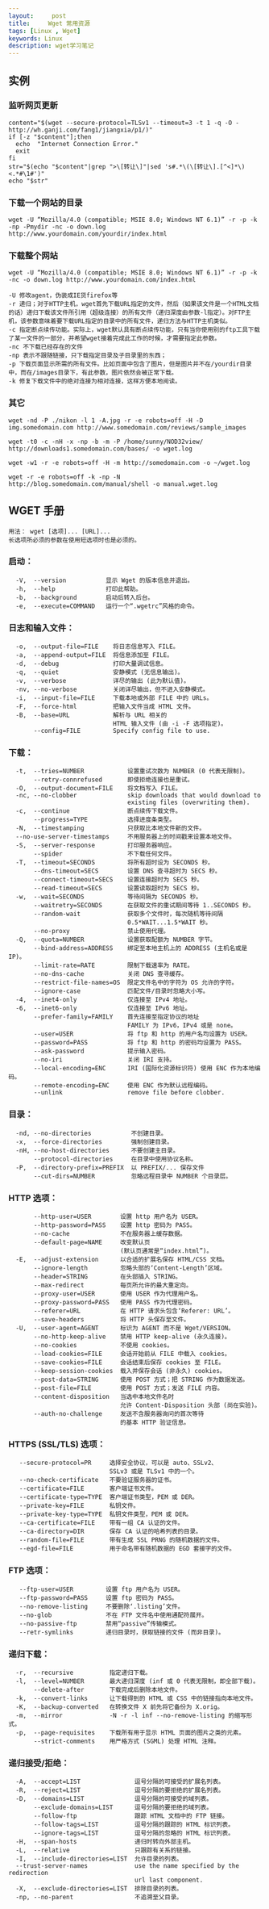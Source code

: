 ```yaml
---
layout:     post
title:     Wget 常用资源
tags: [Linux , Wget]
keywords: Linux
description: wget学习笔记
---
```


## 实例

### 监听网页更新

    content="$(wget --secure-protocol=TLSv1 --timeout=3 -t 1 -q -O - http://wh.ganji.com/fang1/jiangxia/p1/)"
    if [-z "$content"];then
      echo  "Internet Connection Error."
      exit
    fi
    str="$(echo "$content"|grep ">\[转让\]"|sed 's#.*\(\[转让\].[^<]*\)<.*#\1#')"
    echo "$str"

### 下载一个网站的目录

    wget -U “Mozilla/4.0 (compatible; MSIE 8.0; Windows NT 6.1)” -r -p -k -np -Pmydir -nc -o down.log http://www.yourdomain.com/yourdir/index.html

### 下载整个网站

    wget -U “Mozilla/4.0 (compatible; MSIE 8.0; Windows NT 6.1)” -r -p -k -nc -o down.log http://www.yourdomain.com/index.html

    -U 修改agent，伪装成IE货firefox等
    -r 递归；对于HTTP主机，wget首先下载URL指定的文件，然后（如果该文件是一个HTML文档的话）递归下载该文件所引用（超级连接）的所有文件（递归深度由参数-l指定）。对FTP主机，该参数意味着要下载URL指定的目录中的所有文件，递归方法与HTTP主机类似。
    -c 指定断点续传功能。实际上，wget默认具有断点续传功能，只有当你使用别的ftp工具下载了某一文件的一部分，并希望wget接着完成此工作的时候，才需要指定此参数。
    -nc 不下载已经存在的文件
    -np 表示不跟随链接，只下载指定目录及子目录里的东西；
    -p 下载页面显示所需的所有文件。比如页面中包含了图片，但是图片并不在/yourdir目录中，而在/images目录下，有此参数，图片依然会被正常下载。
    -k 修复下载文件中的绝对连接为相对连接，这样方便本地阅读。

### 其它

    wget -nd -P ./nikon -l 1 -A.jpg -r -e robots=off -H -D img.somedomain.com http://www.somedomain.com/reviews/sample_images

    wget -t0 -c -nH -x -np -b -m -P /home/sunny/NOD32view/  http://downloads1.somedomain.com/bases/ -o wget.log

    wget -w1 -r -e robots=off -H -m http://somedomain.com -o ~/wget.log

    wget -r -e robots=off -k -np -N http://blog.somedomain.com/manual/shell -o manual.wget.log

## WGET 手册
    用法： wget [选项]... [URL]...
    长选项所必须的参数在使用短选项时也是必须的。
### 启动：
      -V,  --version           显示 Wget 的版本信息并退出。
      -h,  --help              打印此帮助。
      -b,  --background        启动后转入后台。
      -e,  --execute=COMMAND   运行一个“.wgetrc”风格的命令。

### 日志和输入文件：
      -o,  --output-file=FILE    将日志信息写入 FILE。
      -a,  --append-output=FILE  将信息添加至 FILE。
      -d,  --debug               打印大量调试信息。
      -q,  --quiet               安静模式 (无信息输出)。
      -v,  --verbose             详尽的输出 (此为默认值)。
      -nv, --no-verbose          关闭详尽输出，但不进入安静模式。
      -i,  --input-file=FILE     下载本地或外部 FILE 中的 URLs。
      -F,  --force-html          把输入文件当成 HTML 文件。
      -B,  --base=URL            解析与 URL 相关的
                                 HTML 输入文件 (由 -i -F 选项指定)。
           --config=FILE         Specify config file to use.

### 下载：
      -t,  --tries=NUMBER            设置重试次数为 NUMBER (0 代表无限制)。
           --retry-connrefused       即使拒绝连接也是重试。
      -O,  --output-document=FILE    将文档写入 FILE。
      -nc, --no-clobber              skip downloads that would download to
                                     existing files (overwriting them).
      -c,  --continue                断点续传下载文件。
           --progress=TYPE           选择进度条类型。
      -N,  --timestamping            只获取比本地文件新的文件。
      --no-use-server-timestamps     不用服务器上的时间戳来设置本地文件。
      -S,  --server-response         打印服务器响应。
           --spider                  不下载任何文件。
      -T,  --timeout=SECONDS         将所有超时设为 SECONDS 秒。
           --dns-timeout=SECS        设置 DNS 查寻超时为 SECS 秒。
           --connect-timeout=SECS    设置连接超时为 SECS 秒。
           --read-timeout=SECS       设置读取超时为 SECS 秒。
      -w,  --wait=SECONDS            等待间隔为 SECONDS 秒。
           --waitretry=SECONDS       在获取文件的重试期间等待 1..SECONDS 秒。
           --random-wait             获取多个文件时，每次随机等待间隔
                                     0.5*WAIT...1.5*WAIT 秒。
           --no-proxy                禁止使用代理。
      -Q,  --quota=NUMBER            设置获取配额为 NUMBER 字节。
           --bind-address=ADDRESS    绑定至本地主机上的 ADDRESS (主机名或是 IP)。
           --limit-rate=RATE         限制下载速率为 RATE。
           --no-dns-cache            关闭 DNS 查寻缓存。
           --restrict-file-names=OS  限定文件名中的字符为 OS 允许的字符。
           --ignore-case             匹配文件/目录时忽略大小写。
      -4,  --inet4-only              仅连接至 IPv4 地址。
      -6,  --inet6-only              仅连接至 IPv6 地址。
           --prefer-family=FAMILY    首先连接至指定协议的地址
                                     FAMILY 为 IPv6，IPv4 或是 none。
           --user=USER               将 ftp 和 http 的用户名均设置为 USER。
           --password=PASS           将 ftp 和 http 的密码均设置为 PASS。
           --ask-password            提示输入密码。
           --no-iri                  关闭 IRI 支持。
           --local-encoding=ENC      IRI (国际化资源标识符) 使用 ENC 作为本地编码。
           --remote-encoding=ENC     使用 ENC 作为默认远程编码。
           --unlink                  remove file before clobber.

### 目录：
      -nd, --no-directories           不创建目录。
      -x,  --force-directories        强制创建目录。
      -nH, --no-host-directories      不要创建主目录。
           --protocol-directories     在目录中使用协议名称。
      -P,  --directory-prefix=PREFIX  以 PREFIX/... 保存文件
           --cut-dirs=NUMBER          忽略远程目录中 NUMBER 个目录层。

### HTTP 选项：
           --http-user=USER        设置 http 用户名为 USER。
           --http-password=PASS    设置 http 密码为 PASS。
           --no-cache              不在服务器上缓存数据。
           --default-page=NAME     改变默认页
                                   (默认页通常是“index.html”)。
      -E,  --adjust-extension      以合适的扩展名保存 HTML/CSS 文档。
           --ignore-length         忽略头部的‘Content-Length’区域。
           --header=STRING         在头部插入 STRING。
           --max-redirect          每页所允许的最大重定向。
           --proxy-user=USER       使用 USER 作为代理用户名。
           --proxy-password=PASS   使用 PASS 作为代理密码。
           --referer=URL           在 HTTP 请求头包含‘Referer: URL’。
           --save-headers          将 HTTP 头保存至文件。
      -U,  --user-agent=AGENT      标识为 AGENT 而不是 Wget/VERSION。
           --no-http-keep-alive    禁用 HTTP keep-alive (永久连接)。
           --no-cookies            不使用 cookies。
           --load-cookies=FILE     会话开始前从 FILE 中载入 cookies。
           --save-cookies=FILE     会话结束后保存 cookies 至 FILE。
           --keep-session-cookies  载入并保存会话 (非永久) cookies。
           --post-data=STRING      使用 POST 方式；把 STRING 作为数据发送。
           --post-file=FILE        使用 POST 方式；发送 FILE 内容。
           --content-disposition   当选中本地文件名时
                                   允许 Content-Disposition 头部 (尚在实验)。
           --auth-no-challenge     发送不含服务器询问的首次等待
                                   的基本 HTTP 验证信息。

### HTTPS (SSL/TLS) 选项：
       --secure-protocol=PR     选择安全协议，可以是 auto、SSLv2、
                                SSLv3 或是 TLSv1 中的一个。
       --no-check-certificate   不要验证服务器的证书。
       --certificate=FILE       客户端证书文件。
       --certificate-type=TYPE  客户端证书类型，PEM 或 DER。
       --private-key=FILE       私钥文件。
       --private-key-type=TYPE  私钥文件类型，PEM 或 DER。
       --ca-certificate=FILE    带有一组 CA 认证的文件。
       --ca-directory=DIR       保存 CA 认证的哈希列表的目录。
       --random-file=FILE       带有生成 SSL PRNG 的随机数据的文件。
       --egd-file=FILE          用于命名带有随机数据的 EGD 套接字的文件。

### FTP 选项：
       --ftp-user=USER         设置 ftp 用户名为 USER。
       --ftp-password=PASS     设置 ftp 密码为 PASS。
       --no-remove-listing     不要删除‘.listing’文件。
       --no-glob               不在 FTP 文件名中使用通配符展开。
       --no-passive-ftp        禁用“passive”传输模式。
       --retr-symlinks         递归目录时，获取链接的文件 (而非目录)。

### 递归下载：
      -r,  --recursive          指定递归下载。
      -l,  --level=NUMBER       最大递归深度 (inf 或 0 代表无限制，即全部下载)。
           --delete-after       下载完成后删除本地文件。
      -k,  --convert-links      让下载得到的 HTML 或 CSS 中的链接指向本地文件。
      -K,  --backup-converted   在转换文件 X 前先将它备份为 X.orig。
      -m,  --mirror             -N -r -l inf --no-remove-listing 的缩写形式。
      -p,  --page-requisites    下载所有用于显示 HTML 页面的图片之类的元素。
           --strict-comments    用严格方式 (SGML) 处理 HTML 注释。

### 递归接受/拒绝：
      -A,  --accept=LIST               逗号分隔的可接受的扩展名列表。
      -R,  --reject=LIST               逗号分隔的要拒绝的扩展名列表。
      -D,  --domains=LIST              逗号分隔的可接受的域列表。
           --exclude-domains=LIST      逗号分隔的要拒绝的域列表。
           --follow-ftp                跟踪 HTML 文档中的 FTP 链接。
           --follow-tags=LIST          逗号分隔的跟踪的 HTML 标识列表。
           --ignore-tags=LIST          逗号分隔的忽略的 HTML 标识列表。
      -H,  --span-hosts                递归时转向外部主机。
      -L,  --relative                  只跟踪有关系的链接。
      -I,  --include-directories=LIST  允许目录的列表。
      --trust-server-names             use the name specified by the redirection
                                       url last component.
      -X,  --exclude-directories=LIST  排除目录的列表。
      -np, --no-parent                 不追溯至父目录。
